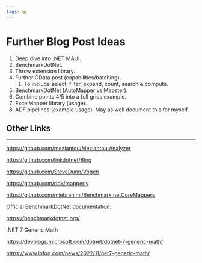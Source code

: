 ```yaml
---
tags: 💻
---
```


# Further Blog Post Ideas

1. Deep dive into .NET MAUI.
2. BenchmarkDotNet.
3. Throw extension library.
4. Further OData post (capabilities/batching).
	1. To include select, filter, expand, count, search & compute.
5. BenchmarkDotNet (AutoMapper vs Mapster).
6. Combine points 4/5 into a full grids example.
7. ExcelMapper library (usage).
8. ADF pipelines (example usage). May as well document this for myself.

## Other Links
---

https://github.com/meziantou/Meziantou.Analyzer

https://github.com/linkdotnet/Blog

https://github.com/SteveDunn/Vogen

https://github.com/riok/mapperly

https://github.com/mjebrahimi/Benchmark.netCoreMappers


Official BenchmarkDotNet documentation:

https://benchmarkdotnet.org/

.NET 7 Generic Math

https://devblogs.microsoft.com/dotnet/dotnet-7-generic-math/

https://www.infoq.com/news/2022/11/net7-generic-math/